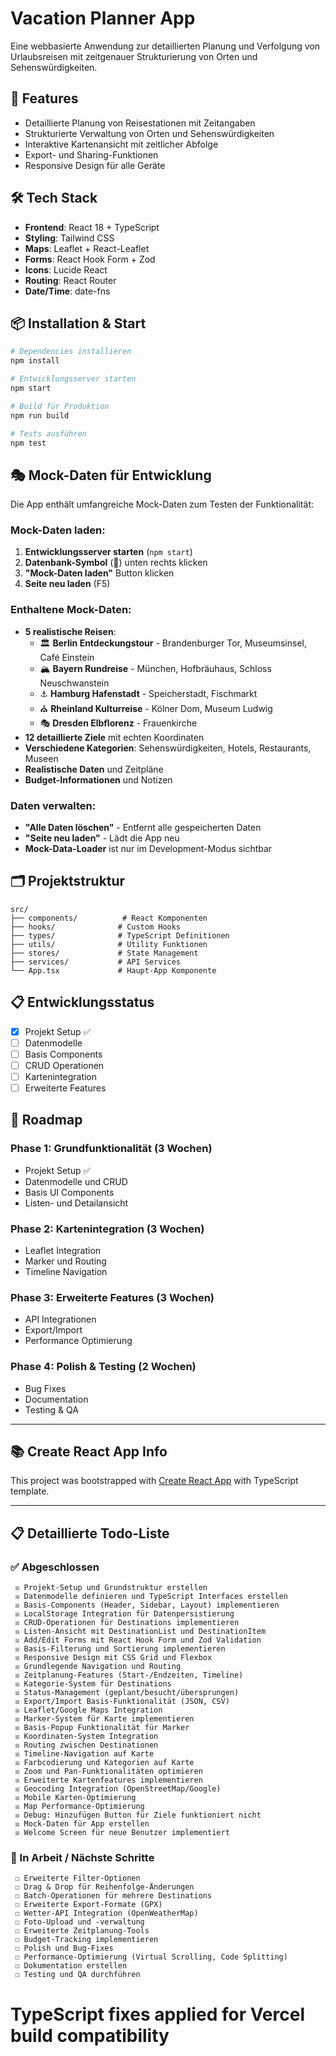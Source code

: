 # Vacation Planner App

Eine webbasierte Anwendung zur detaillierten Planung und Verfolgung von Urlaubsreisen mit zeitgenauer Strukturierung von Orten und Sehenswürdigkeiten.

## 🚀 Features

- Detaillierte Planung von Reisestationen mit Zeitangaben
- Strukturierte Verwaltung von Orten und Sehenswürdigkeiten
- Interaktive Kartenansicht mit zeitlicher Abfolge
- Export- und Sharing-Funktionen
- Responsive Design für alle Geräte

## 🛠️ Tech Stack

- **Frontend**: React 18 + TypeScript
- **Styling**: Tailwind CSS
- **Maps**: Leaflet + React-Leaflet
- **Forms**: React Hook Form + Zod
- **Icons**: Lucide React
- **Routing**: React Router
- **Date/Time**: date-fns

## 📦 Installation & Start

```bash
# Dependencies installieren
npm install

# Entwicklungsserver starten
npm start

# Build für Produktion
npm run build

# Tests ausführen
npm test
```

## 🎭 Mock-Daten für Entwicklung

Die App enthält umfangreiche Mock-Daten zum Testen der Funktionalität:

### Mock-Daten laden:
1. **Entwicklungsserver starten** (`npm start`)
2. **Datenbank-Symbol** (💾) unten rechts klicken
3. **"Mock-Daten laden"** Button klicken
4. **Seite neu laden** (F5)

### Enthaltene Mock-Daten:
- **5 realistische Reisen**:
  - 🏛️ **Berlin Entdeckungstour** - Brandenburger Tor, Museumsinsel, Café Einstein
  - 🏔️ **Bayern Rundreise** - München, Hofbräuhaus, Schloss Neuschwanstein  
  - ⚓ **Hamburg Hafenstadt** - Speicherstadt, Fischmarkt
  - ⛪ **Rheinland Kulturreise** - Kölner Dom, Museum Ludwig
  - 🎭 **Dresden Elbflorenz** - Frauenkirche
- **12 detaillierte Ziele** mit echten Koordinaten
- **Verschiedene Kategorien**: Sehenswürdigkeiten, Hotels, Restaurants, Museen
- **Realistische Daten** und Zeitpläne
- **Budget-Informationen** und Notizen

### Daten verwalten:
- **"Alle Daten löschen"** - Entfernt alle gespeicherten Daten
- **"Seite neu laden"** - Lädt die App neu
- **Mock-Data-Loader** ist nur im Development-Modus sichtbar

## 🗂️ Projektstruktur

```
src/
├── components/          # React Komponenten
├── hooks/              # Custom Hooks
├── types/              # TypeScript Definitionen
├── utils/              # Utility Funktionen
├── stores/             # State Management
├── services/           # API Services
└── App.tsx             # Haupt-App Komponente
```

## 📋 Entwicklungsstatus

- [x] Projekt Setup ✅
- [ ] Datenmodelle
- [ ] Basis Components
- [ ] CRUD Operationen
- [ ] Kartenintegration
- [ ] Erweiterte Features

## 🎯 Roadmap

### Phase 1: Grundfunktionalität (3 Wochen)
- Projekt Setup ✅
- Datenmodelle und CRUD
- Basis UI Components
- Listen- und Detailansicht

### Phase 2: Kartenintegration (3 Wochen)
- Leaflet Integration
- Marker und Routing
- Timeline Navigation

### Phase 3: Erweiterte Features (3 Wochen)
- API Integrationen
- Export/Import
- Performance Optimierung

### Phase 4: Polish & Testing (2 Wochen)
- Bug Fixes
- Documentation
- Testing & QA

---

## 📚 Create React App Info

This project was bootstrapped with [Create React App](https://github.com/facebook/create-react-app) with TypeScript template.

---

## 📋 Detaillierte Todo-Liste

### ✅ Abgeschlossen
     ☒ Projekt-Setup und Grundstruktur erstellen                  
     ☒ Datenmodelle definieren und TypeScript Interfaces erstellen
     ☒ Basis-Components (Header, Sidebar, Layout) implementieren
     ☒ LocalStorage Integration für Datenpersistierung
     ☒ CRUD-Operationen für Destinations implementieren
     ☒ Listen-Ansicht mit DestinationList und DestinationItem
     ☒ Add/Edit Forms mit React Hook Form und Zod Validation
     ☒ Basis-Filterung und Sortierung implementieren
     ☒ Responsive Design mit CSS Grid und Flexbox
     ☒ Grundlegende Navigation und Routing
     ☒ Zeitplanung-Features (Start-/Endzeiten, Timeline)
     ☒ Kategorie-System für Destinations
     ☒ Status-Management (geplant/besucht/übersprungen)
     ☒ Export/Import Basis-Funktionalität (JSON, CSV)
     ☒ Leaflet/Google Maps Integration
     ☒ Marker-System für Karte implementieren
     ☒ Basis-Popup Funktionalität für Marker
     ☒ Koordinaten-System Integration
     ☒ Routing zwischen Destinationen
     ☒ Timeline-Navigation auf Karte
     ☒ Farbcodierung und Kategorien auf Karte
     ☒ Zoom und Pan-Funktionalitäten optimieren
     ☒ Erweiterte Kartenfeatures implementieren
     ☒ Geocoding Integration (OpenStreetMap/Google)
     ☒ Mobile Karten-Optimierung
     ☒ Map Performance-Optimierung
     ☒ Debug: Hinzufügen Button für Ziele funktioniert nicht
     ☒ Mock-Daten für App erstellen
     ☒ Welcome Screen für neue Benutzer implementiert

### 🔄 In Arbeit / Nächste Schritte
     ☐ Erweiterte Filter-Optionen
     ☐ Drag & Drop für Reihenfolge-Änderungen
     ☐ Batch-Operationen für mehrere Destinations
     ☐ Erweiterte Export-Formate (GPX)
     ☐ Wetter-API Integration (OpenWeatherMap)
     ☐ Foto-Upload und -verwaltung
     ☐ Erweiterte Zeitplanung-Tools
     ☐ Budget-Tracking implementieren
     ☐ Polish und Bug-Fixes
     ☐ Performance-Optimierung (Virtual Scrolling, Code Splitting)
     ☐ Dokumentation erstellen
     ☐ Testing und QA durchführen
# TypeScript fixes applied for Vercel build compatibility
